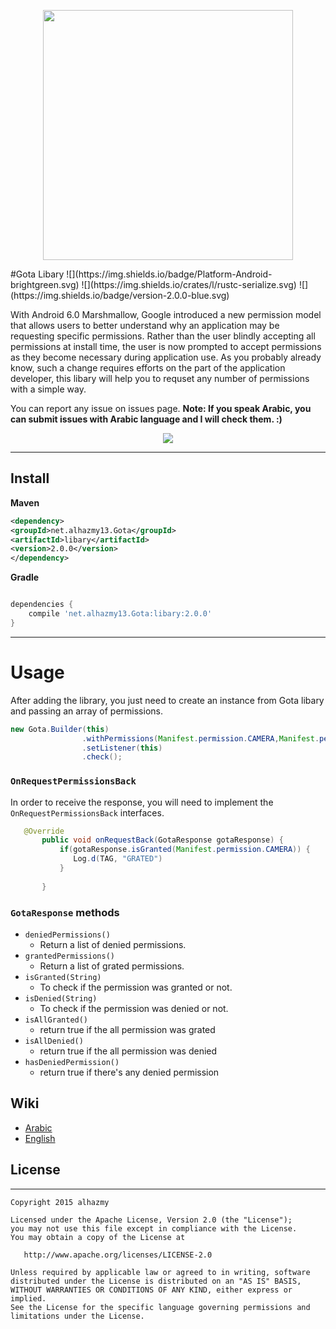 <p align="center">
  <img src="https://cloud.githubusercontent.com/assets/4659608/12700078/f9528158-c7e4-11e5-9a30-8ec0999be0ad.png" width="400">
</p>
#Gota Libary
![](https://img.shields.io/badge/Platform-Android-brightgreen.svg)
![](https://img.shields.io/crates/l/rustc-serialize.svg)
![](https://img.shields.io/badge/version-2.0.0-blue.svg)

With Android 6.0 Marshmallow, Google introduced a new permission model that allows users to better understand why an application may be requesting specific permissions. Rather than the user blindly accepting all permissions at install time, the user is now prompted to accept permissions as they become necessary during application use. As you probably already know, such a change requires efforts on the part of the application developer, this libary will help you to requset any number of permissions with a simple way.

You can report any issue on issues page. **Note: If you speak Arabic, you can submit issues with Arabic language and I will check them. :)**

<p align="center">
  <img src="https://cloud.githubusercontent.com/assets/4659608/11697977/8366a464-9ecd-11e5-92a2-55114ea91965.gif">
</p>


------ 
## Install
**Maven**

```xml
<dependency>
<groupId>net.alhazmy13.Gota</groupId>
<artifactId>libary</artifactId>
<version>2.0.0</version>
</dependency>
```

**Gradle**

```gradle

dependencies {
	compile 'net.alhazmy13.Gota:libary:2.0.0'
}
```

------ 
# Usage


After adding the library, you just need to create an instance from Gota libary and passing an array of permissions.

```java
new Gota.Builder(this)
                .withPermissions(Manifest.permission.CAMERA,Manifest.permission.ACCESS_FINE_LOCATION,Manifest.permission.CALL_PHONE)
                .setListener(this)
                .check();
```
### `OnRequestPermissionsBack`
In order to receive the response, you will need to implement the `OnRequestPermissionsBack`  interfaces.
```java
   @Override
       public void onRequestBack(GotaResponse gotaResponse) {
           if(gotaResponse.isGranted(Manifest.permission.CAMERA)) {
              Log.d(TAG, "GRATED")
           }
       
       }
```

### `GotaResponse` methods
 
 * `deniedPermissions()` 
     * Return a list of denied permissions.
 * `grantedPermissions()`
      * Return a list of grated permissions.
 * `isGranted(String)`
    * To check if the permission was granted or not.   
 *  `isDenied(String)`
    * To check if the permission was denied or not.   
 * `isAllGranted()`
    * return true if the all permission was grated
 * `isAllDenied()`
    * return true if the all permission was denied
 * `hasDeniedPermission()`
    * return true if there's any denied permission

## Wiki

* [Arabic](http://alhazmy13.net/runtimepermission_and_gota/)
* [English](https://github.com/alhazmy13/Gota/blob/master/README.md)

## License
------ 
    Copyright 2015 alhazmy

    Licensed under the Apache License, Version 2.0 (the "License");
    you may not use this file except in compliance with the License.
    You may obtain a copy of the License at

       http://www.apache.org/licenses/LICENSE-2.0

    Unless required by applicable law or agreed to in writing, software
    distributed under the License is distributed on an "AS IS" BASIS,
    WITHOUT WARRANTIES OR CONDITIONS OF ANY KIND, either express or implied.
    See the License for the specific language governing permissions and
    limitations under the License.
    

